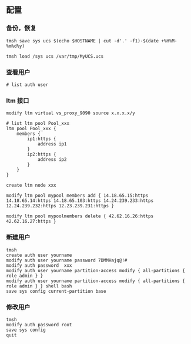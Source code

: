 ## 配置

### 备份，恢复

```
tmsh save sys ucs $(echo $HOSTNAME | cut -d'.' -f1)-$(date +%H%M-%m%d%y)

tmsh load /sys ucs /var/tmp/MyUCS.ucs
```

### 查看用户

 `# list auth user`

### ltm 接口

`modify ltm virtual vs_proxy_9090 source x.x.x.x/y`

```
# list ltm pool Pool_xxx 
ltm pool Pool_xxx {
    members {
        ip1:https {
            address ip1
        }
        ip2:https {
            address ip2
        }
    }
}
```

`create ltm node xxx`

```
modify ltm pool mypool members add { 14.18.65.15:https 14.18.65.14:https 14.18.65.103:https 14.24.239.233:https 12.24.239.232:https 12.23.239.231:https }
```

`modify ltm pool mypoolmembers delete { 42.62.16.26:https 42.62.16.27:https }`

### 新建用户

```
tmsh
create auth user yourname
modify auth user yourname password 7DMMHajq@!#
modify auth password  xxx
modify auth user yourname partition-access modify { all-partitions { role admin } }
modify auth user yourname partition-access modify { all-partitions { role admin } } shell bash
save sys config current-partition base
```

### 修改用户

```
tmsh
modify auth password root
save sys config
quit
```

